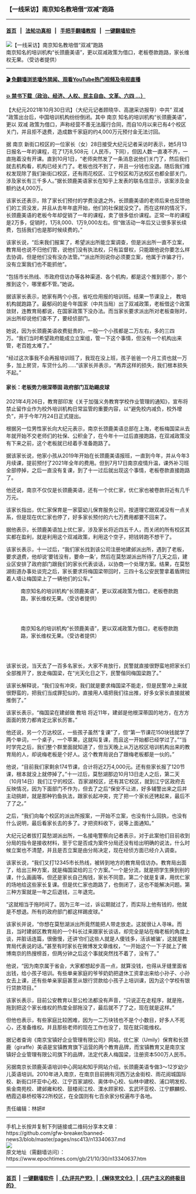 ### 【一线采访】南京知名教培借“双减”跑路
------------------------

#### [首页](https://github.com/gfw-breaker/banned-news3/blob/master/README.md) &nbsp;&nbsp;|&nbsp;&nbsp; [法轮功真相](https://github.com/begood0513/basic/blob/master/README.md)  &nbsp;&nbsp;|&nbsp;&nbsp; [手把手翻墙教程](https://github.com/gfw-breaker/guides/wiki)  &nbsp;&nbsp;|&nbsp;&nbsp; [一键翻墙软件](https://github.com/gfw-breaker/nogfw/blob/master/README.md)  



<div><img alt="【一线采访】南京知名教培借“双减”跑路" class="attachment-djy_600_400 size-djy_600_400 wp-post-image" src="https://i.epochtimes.com/assets/uploads/2021/10/id13340734-ttl7daykAe_36ae3f86a43643bf-600x400.jpg"/>
<div class="caption">
 南京知名的培训机构“长颈鹿美语”，更以双减政策为借口，老板卷款跑路，家长维权无果。（受访者提供）
</div></div><hr/>

#### [ 🎬  免翻墙浏览墙外禁闻、观看YouTube热门视频及电视直播](https://github.com/gfw-breaker/HelloWorld)

#### [ 💥  禁书下载（政治、经济、人权、民主自由、文革、六四 ...）](https://github.com/gfw-breaker/books/blob/master/README.md)

<div><p>
 【大纪元2021年10月30日讯】（大纪元记者顾晓华、高邈采访报导）中共“
 <ok href="https://www.epochtimes.com/gb/tag/%E5%8F%8C%E5%87%8F.html">
  双减
 </ok>
 ”政策出台后，中国培训机构纷纷倒闭。其中
 <ok href="https://www.epochtimes.com/gb/tag/%E5%8D%97%E4%BA%AC.html">
  南京
 </ok>
 知名的培训机构“长颈鹿美语”，更以
 <ok href="https://www.epochtimes.com/gb/tag/%E5%8F%8C%E5%87%8F.html">
  双减
 </ok>
 政策为借口，声称经营不善无法履行合同，而自10月以来已有4个校区关门，并且拒不退费，造成数千家庭的约4,000万元预付金无法讨回。
</p>
<p>
 据
 <ok href="https://www.epochtimes.com/gb/tag/%E5%8D%97%E4%BA%AC.html">
  南京
 </ok>
 新街口校区的一位家长（女）28日接受大纪元记者采访时表示，她5月13日报名一年的课程，花了1万8,508元（人民币，下同），但因人数一直凑不齐，一直拖着没有开课。直到10月1日，“老师突然发了一条消息说他们关门了，然后我们就去机构看，机构已经关门了。老板也找不到了，并且一分钱也没退。随后我们维权发现除了我们新街口校区，还有雨花校区、江宁校区和万达校区也都全部关门，涉及家长有三千多人。”据长颈鹿美语家长在知乎上发表的联名信显示，该案涉及金额约达4,000万。
</p>
<p>
 该家长还表示，除了家长们预付的学费没退之外，长颈鹿美语的老师后来也反馈他们的工资没发，并且从去年年底开始，他们的社保就没交了。而在这样的情况下，长颈鹿美语的老板今年却促销了一年的课程，卖了很多低价课程。正常一年的课程是2万多，促销时，1万8,000、1万9,000左右。但“做活动一年后又让很多家长续费，包括我们也是那时候续费的。”
</p>
<p>
 该家长说，“后来我们报案了，希望派出所能立案调查，但是派出所一直不立案，教育局也说不归他们管，说他们没有执法权，只有监督权，只能跟他说你要怎么样去协调，但是他们没有没办法管。”“派出所则说你必须要立案，他属于诈骗才行，没有立案我们也不能抓他”。
</p>
<p>
 “包括市长热线、市政府信访办等各种渠道、各个机构，都是这个推到那个，那个推到这个，哪里都不管。”她说。
</p>
<p>
 据该家长表示，她家有两个小孩，省吃俭用报的培训班。结果一节课没上，
 <ok href="https://www.epochtimes.com/gb/tag/%E6%95%99%E5%9F%B9.html">
  教培
 </ok>
 机构就跑路了。最郁闷的是今年国家（中共当局）出了双减政策，老板借这个政策敛财，连教育局都说，在国家政策下没办法。而当家长要求派出所对老板查账时，派出所却说他们查不了，要经侦部门。
</p>
<p>
 她说，因为长颈鹿美语收费挺贵的，一般一个小孩都是二万左右，多的三四万。“我们当时希望政府能成立立案组，管一下这个事情，但没有一个机构出来管，老百姓太难了。”
</p>
<p>
 “经过这次事我不会再报培训班了，我现在没上班，孩子爸爸一个月工资也就一万多，加上房贷，车贷什么的……”该家长并表示，“再弄这样的损失，我们根本损失不起。”
</p>
<h4>
 家长：老板势力根深蒂固 政府部门互助踢皮球
</h4>
<p>
 2021年4月26日，教育部印发《关于加强义务教育学校作业管理的通知》，宣布将禁止留作业作为校外培训机构日常监管的重要内容，以“避免校内减负，校外增负”，并于今年7月24日正式提出。
</p>
<p>
 根据另一位男性家长向大纪元表示，南京长颈鹿美语总部在上海，老板梅国梁从去年就开始不交老师们的社保、公积金了，在今年十一过后直接跑路，在双减政策没有下来之前，这个老板就已经着手准备跑路了。
</p>
<p>
 据该家长说，他家小孩从2019年开始在长颈鹿美语报班，一直到今年，并从今年3月续课，提前预付了2021年全年的费用。但到7月17日南京疫情升温，课外补习班全部停掉，之后一直没有复课，到了十一过后就出现这个事情，老板卷款直接跑路了。
</p>
<p>
 他还说，南京不仅仅是长颈鹿美语，还有一个优仁家，优仁家也被卷款将近有几千万元。
</p>
<p>
 该家长指出，优仁家保育是一家婴幼儿保育服务公司，按道理它跟双减没有一点关系，但是现在优仁家也停了，好多家长预付的六七万费用都要不回来了。
</p>
<p>
 据他表示，长颈鹿美语加上优仁家，涉及家长将近四五千人，而关闭的所有校区其实都在盈利，就是利用这个双减政策，利用这个空子，把钱转跑不想干了。
</p>
<p>
 该家长表示，十一过后，“我们家长找到该公司注册地建邺派出所，遇到了老板，要求退费，他却说‘要钱没有，要命一条’，然后在莫愁湖派出所待了几天之后，建业区安排了政府部门跟我们的家长代表谈话，以协商一个处理方案。结果，在莫愁湖街道办事处谈完之后，家长要求将梅国梁带回时，三四十名公安民警拿着盾牌拉着人墙让梅国梁上了一辆他们的公车。”
</p>
<figure aria-describedby="caption-attachment-13340733" class="wp-caption aligncenter" id="attachment_13340733" style="width: 450px">
 <ok href="https://i.epochtimes.com/assets/uploads/2021/10/id13340733-ttl7dayEeC_772da7364024045f.jpg" target="_blank">
  <img alt="" class="size-medium wp-image-13340733" src="https://i.epochtimes.com/assets/uploads/2021/10/id13340733-ttl7dayEeC_772da7364024045f-450x600.jpg"/>
 </ok>
 <br/><figcaption class="wp-caption-text" id="caption-attachment-13340733">
  南京知名的培训机构“长颈鹿美语”，更以双减政策为借口，老板卷款跑路，家长维权无果。（受访者提供）
 </figcaption><br/>
</figure><br/>
<figure aria-describedby="caption-attachment-13340732" class="wp-caption aligncenter" id="attachment_13340732" style="width: 450px">
 <ok href="https://i.epochtimes.com/assets/uploads/2021/10/id13340732-ttl7day7dV_1bf385413cf5d91b.jpg" target="_blank">
  <img alt="" class="size-medium wp-image-13340732" src="https://i.epochtimes.com/assets/uploads/2021/10/id13340732-ttl7day7dV_1bf385413cf5d91b-450x800.jpg"/>
 </ok>
 <br/><figcaption class="wp-caption-text" id="caption-attachment-13340732">
  南京知名的培训机构“长颈鹿美语”，更以双减政策为借口，老板卷款跑路，家长维权无果。（受访者提供）
 </figcaption><br/>
</figure><br/>
<p>
 该家长说，当天去了一百多名家长，大家不肯放行，民警就直接很野蛮地把家长们全部推开了，放走梅国梁，在“光天化日之下，民警偕同梅国梁跑了。”
</p>
<p>
 该家长解释说，“我们没有冲突，我们就是要求梅国梁不能走，但是民警冲上来就很野蛮的，把我们当成罪犯似的，直接用人墙把我们往出推，好多女家长直接就被推倒了。”
</p>
<div class="video_fit_container">
</div>
<p>
 该家长表示，“梅国梁在建邺做
 <ok href="https://www.epochtimes.com/gb/tag/%E6%95%99%E5%9F%B9.html">
  教培
 </ok>
 将近11年，建邺是他根深蒂固的地方，在方方面面的势力都肯定比家长厉害。”
</p>
<p>
 他还说，另一个万达校区，一些孩子虽然“复课”了，但“第一节课花150块钱就学了两个单词，一个桌子，一个苹果，这就叫复课，而且这一开始都已经学过了。”“当时学完之后，我们整个群里面就知道了，但当天晚上从万达校区培训机构出来的教育局的人，却说梅老板是个好人。这个教育局说白了跟梅老板都是一伙的。”
</p>
<p>
 他说，“目前我们家剩余174节课，合计将近2万4,000元。还有些家长报了120节课，根本就没上就停掉了。”十一过后，莫愁湖那边10月13日走人之后，第二天（10月14日）我们江宁的校区、百家湖校区，还有其它校区，就到江宁区政府去反映情况，因为下面部门不作为，但去了之后“保安不让进，好多辅警出来之后并主动挑衅，就是那种钓鱼执法，跟家长起冲突，完了把一个家长还铐起来，最后不了了之。”
</p>
<p>
 之后，“我们向每个校区的派出所报案，一开始不立案，也没有什么回执，也没有什么说明，最后看家长去的多了。才把资料收下，说等上面通知。”
</p>
<p>
 大纪元记者拔打莫愁湖派出所，一名接电警察向记者表示，对于此案他们目前收到分局的指令是接收材料，至于它是否成为案件分局还没有给出明确的说法，什么时候立案也不清楚，并且是否立案是由分局决定，现在经侦方面已经介入调查。
</p>
<p>
 该家长说，“我们又打12345市长热线，被转到地方的教育局信访办。教育局出面了，给出三种方案，就是梅国梁给的三个方案。”一个是分流，就是把学生换到别的课，什么画画等。但还是家长自己掏钱，家长不同意。第二个就是复课，用优仁家的场地给这些家长复课。但是优仁家也跑路了，也倒闭了，这也不能解决问题。第三种方案就是一年之后退钱，三年退完。
</p>
<p>
 “这就相当于拖时间了。因为三年一过，诉讼期就过了，而实际上他有钱的，他就是不想退。所有的政府部门都这样踢皮球。”
</p>
<p>
 该家长并说，“你想在莫愁湖派出所竟然能把人带走放走。这就很让人寻味。而且，当时建邺区教育局的一个科长过来跟家长谈话，却完全是站在梅老板的角度上谈，并脏话连篇，很傲慢，还讲‘你们这些人就是人傻钱多，活该被骗’，这就是教育局代表说的话。”甚至有时家长在微博发文章维权，“一开始这个一下子就上了微博南京的热搜榜首，但两分钟之后这个事就突然找不着了，没有了。”
</p>
<p>
 他说，“因为南京属于省会，大家都想起步高一点，就算没钱，也得从牙缝里面省出钱，给小孩子培训。有些单亲家庭的爷爷奶奶把退休工资拿出来给小孙子、小孙女去上课，还有些单亲家庭甚至从银行贷款给小孩子上培训课，因为这个学校有银行贷款项目。”
</p>
<p>
 该家长表示，目前公安教育以至公检法都没有声音，“只说正在走程序，就是拖，拖到把这个家长维权的热度全部拖没了，最后就不了了之，现在就是这样。”
</p>
<p>
 但他也表示，有些家庭比较困难，因为一二万块钱也不是个小数目，好多人不死心，还准备维权。并且那些老师的现在工作也没了，现在就只能维权。
</p>
<p>
 据记者查询《南京宝镇好企业管理有限公司》网站，优仁家（Umily）保育和长颈鹿（giraffe）美语是宝镇教育旗下运营的两个教育品牌，而宝镇教育又是南京宝镇好企业管理有限公司旗下的品牌，法定代表人梅国梁，注册资本500万人民币。
</p>
<p>
 另据南京长颈鹿英语培训中心网站和知乎网站介绍，长颈鹿美语专做3～12岁幼少儿英语培训。2010年进入南京，在南京目前拥有河西万达金街校、雨花阅城国际校、新街口环亚中心校、江宁百家湖校、奥体中心校、仙林中建校、浦口明发校、紫金南苑校、建邺雍和校、鼓楼阅江校、溧水顾家校、玄武环亚校、江宁麒麟校、栖霞迈皋桥校等22所校区，在全国则有七百余家分校遍布于各地。
</p>
<p>
 责任编辑：林妍#
</p>
</div>
<hr/>
手机上长按并复制下列链接或二维码分享本文章：<br/>
https://github.com/gfw-breaker/banned-news3/blob/master/pages/nsc413/n13340637.md <br/>
<a href='https://github.com/gfw-breaker/banned-news3/blob/master/pages/nsc413/n13340637.md'><img src='https://github.com/gfw-breaker/banned-news3/blob/master/pages/nsc413/n13340637.md.png'/></a> <br/>
原文地址（需翻墙访问）：https://www.epochtimes.com/gb/21/10/30/n13340637.htm


------------------------
#### [首页](https://github.com/gfw-breaker/banned-news3/blob/master/README.md) &nbsp;|&nbsp; [一键翻墙软件](https://github.com/gfw-breaker/nogfw/blob/master/README.md) &nbsp;| [《九评共产党》](https://github.com/gfw-breaker/9ping.md/blob/master/README.md#九评之一评共产党是什么) | [《解体党文化》](https://github.com/gfw-breaker/jtdwh.md/blob/master/README.md) | [《共产主义的终极目的》](https://github.com/gfw-breaker/gczydzjmd.md/blob/master/README.md)


<img src='http://gfw-breaker.win/banned-news3/pages/nsc413/n13340637.md' width='0px' height='0px'/>